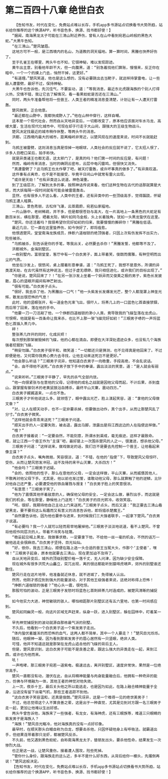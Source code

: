 # 第二百四十八章 绝世白衣
        【告知书友，时代在变化，免费站点难以长存，手机app多书源站点切换看书大势所趋，站长给你推荐的这个换源APP，听书音色多、换源、找书都好使！】
       “据闻，南海黑龙太子可能在三清山附近养伤，曾有人在山中看到宛若山岭般的黑色大蛇。”大黑牛告知。
       “在三清山。”楚风皱眉。
       这地方可不一般，是江西境内的名山，为道教的洞天福地。算一算时间，黑螣也快养好伤了。
       至于孔雀王在哪里，两头牛也不知，它很神秘，难以发现踪迹。
       黄牛出主意，别看他年龄不大，但一向腹黑，道：“别急着找他们算账，慢慢来，反正你在暗中，一个一个的摸上门去，悄然干掉，这更好。”
       “有道理。”楚风笑道，他也是这么想的，没有必要跳出去当靶子，就这样持掌雷电，让一些敌人遭雷劈，最好不过，保持神秘。
       大黑牛也告诉他，先沉住气，不要妄动，道：“等我消息，最近东北虎跟海族的个别人打得火热，交情不错，我让它去了解情况，看一看黑蛟蛇是否还在三清山。”
       同时，两头牛准备帮他将一些兽王、人类王者的精准消息查清楚，计划让有一人遭天打雷轰。
       楚风微笑，正合他意。
       “最近都在山野中，我都快成野人了。”他在山林中穿行，这样自嘲。
       这本是一个现代社会，然而自从天地异变后，一切都改变了，原本他应该面对车水马龙、高楼大厦，生活在现代化城市中，可现在却于行走于大山间，跟强大的王级生物战斗。
       楚风决定找最近的城市稍作休整，等两头牛的消息。
       洪都，江西境内最大的城市，距离梅岭非常近，以楚风现在的速度来说，时间不长就能赶到。
       乌鸦王被雷劈，这则消息当真是惊掉一地眼球，人类社会的反应就不说了，它太招人恨了，许多人目瞪口呆后，拍手称快。
       就是异类诸王也都无语，这太邪门了，是真的吗？他们第一时间的反应是，有问题！
       然而，梅岭传来消息，当时的确阴云密布，云层中电闪雷鸣，但很快又消失。
       “真遭雷劈了？这乌鸦王也太作孽了吧，被天打雷轰，或许坏事真的做多了。”有异类叹道。
       这件事有点离奇，也不是不能接受，毕竟平日间山中就常有雷火出现。
       “或许是天劫！”也有异类这么说道，神色凝重。
       到了王级层次，了解到太多的事，按照神话传说来看，他们这种生物在古代的话那就算是大妖，而大妖每隔一段时间就有可能会被雷霆轰击。
       显然，也有很多人不这么看，人类中的王者，还有异类中的一些顶级高手，觉得蹊跷，怀疑乌鸦王遭人暗算。
       三清山，景色秀丽，古松伴飞瀑，云蒸霞蔚，宛若仙家福地。
       一片山脉中，老树稀疏，并不多，但是都很苍劲与高大，在一片高地上一条黑色的大蛇足有数百米长，横在那里，晒着太阳，鳞片如同乌金般，头上长着独角，犹如一头黑龙蛰伏在这里。
       “楚风，你还活着吗？我很希望你完好如初的归来，我要慢慢的撕碎你！”黑螣在低语。
       最近几日，它一直在这里蛰养伤，如今快好了，即将痊愈。
       他恨透楚风，堂堂南海龙族成员，挣断六道枷锁的绝顶强者，只因上次有伤发挥不出实力，险些被杀。
       “乌鸦被杀，别告诉是你的手笔，等我出关，必然要去杀你！”黑螣发誓，他都等不及了。
       洪都城外，金海别墅区。
       一栋别墅内，富丽堂皇，客厅中有一个白衣男子，面上带着笑，俊朗而儒雅，有种空明而出尘的气质。
       他坐在沙发上，很悠闲，桌上摆着形意拳谱，道：“乌鸦王死了，我想不是意外，所谓的异类渡天劫，在古代虽然有这种说法，但过于虚无缥缈，我只相信进化，或许我们的目标出现了。”
       “你是说，楚风回来了？！”在另一张沙发上坐着一个妖异而又俊美之极的男子，紫色长发披散，眉心的竖眼开阖间有神芒射出。
       “很有可能。”白衣男子点头。
       “很好，我去杀了他，为黑螣出一口气！”他一头紫发长发爆发光芒，整个人都笼罩上神圣光辉，散发出很恐怖的气息！
       此时，他的竖眼张开，有一道金色光束飞出，很吓人，将茶几上的一口蓝色匕首直接禁锢，而后带了回来，落在他的手中。
       “他要一刀一刀活剐了他，一个挣断四道枷锁的渺小人类，竟导致我的飞碟坠落在龙虎山，可恨啊，他就是有一百条命让我来杀，也比不上那一架飞碟完好如初！”三眼男子哧的一声将蓝色匕首插入茶几中。
       砰！
       整张茶几炸开的同时，化成灰烬！
       每次想到那架被毁掉的飞碟，他的心都在滴血，即便在大洋深处遗迹众多，也没有几个海族强者挖掘到飞碟。
       “稍安勿躁。”白衣男子很平和，微笑道：“一切都还只是猜测，也不见得真是他回来了。不过即便是他，又何需你我费心费力去寻找，让他主动来送死岂不是更好。”
       “他会那么听话？”三眼男子诧异，他知道白衣男子一向稳重，手段高绝，不会乱说话。
       “会，由不得他不送死。”白衣男子放下手中的拳谱，露出淡淡的笑意，道：“是人就会有弱点。”
       “说来听听。”三眼男子平静了，早先的杀气全部内敛。
       “他一向很紧张与在意他的父母，记得他的成名之战就是因他父母而起，不计后果，杀到盘山，跟掌握有御剑术的老黄鼠狼浴血搏杀，最终平山灭寨，震动四方。”
       白衣男子娓娓道来，一点也不急。
       三眼男子才听他说这么多，就领悟了，眼中露出光芒，脸上漾起笑容，道：“拿他的父母做文章？”
       “对，让人在顺天动手，也不一定非要杀掉，但要做出动作，真个出手，从而让那楚风乱了分寸。”白衣男子微笑。
       “这样他就会乖乖来送死？”三眼男子问道。
       “顺天出手的人一定要失败，被击退，露出马脚，泄露出是将江西这边的人在指使这样做。”
       “哦？”
       白衣男子接着说：“一定要自然，不能刻意，所谓水到渠成，毫无痕迹，这样才最致命。嗯，就让江西一个兽王作为‘主谋’吧，最好是上一次围杀楚风的人之一，很激进，想杀他父母。”
       三眼男子问道：“这样说来，做戏做足的话，我们岂不是要去先控制一个兽王，让他看起来像主谋？”
       白衣男子点头，嘴角微翘，笑容很淡，道：“不错，在他的‘指使’下，导致楚风父母惊吓、受伤，从而让楚风怒发冲冠，迫不及待的来平山灭寨，大杀四方！”
       “他会吗？”三眼男子迟疑。
       “会的，依照他的性子，那么在意他的父母，一定会这样做，平山灭寨，从而威慑其他人，不敢再对他父母下手。尤其是，他以前也发过誓，谁敢动他父母，那么就算触了他的逆鳞，比针对他自己还严重，必要遭受他的铁血屠戮与报复！”白衣男子脸上的笑意很浓。
       “有意思！”三眼男子笑了。
       “他为了震慑其他怀着敌意的人，确保他父母的安全，一定会这么做，暴烈出手，而这就是我们的机会，等在那里，静候他上门送死！”白衣男子的目光转冷，收敛笑容。
       “呵，很好，我期待他自己主动上门来送死。”三眼男子点头，而后又道：“我正要去三清山看望黑龙，要不要将这么有趣而又有意义的消息告诉他，即将猎杀楚魔王。”
       “自然要告诉他，因为他也要参与进来，到时候我们三大强者联手，一起拿下楚风。”白衣男子说道。
       “有必要吗？我一个人就可以轻而易举地屠掉他。”三眼男子淡淡地说道，看不上楚风，不曾将他视作同层次的人，带着不冷笑与轻蔑。
       “稳妥起见喊上黑龙，我做事求稳，一定要拿下他，不给他一丝一毫的机会，不然的话万一被他逃走会很麻烦。”白衣男子坚持，目光灿灿。
       “好，依你，我去三清山，顺便在路上选一头合适的兽王当冤大头，作那个‘主使者’，嘿嘿！”三眼男子起身，原本他就要去三清山，现在更加迫不及待了。
       自从天地异变后，城外的顶级别墅价格一落千丈，无人问津，因为缺少安全保障。
       现在城外有很多洪荒大山矗立，突兀出现，离的很远都能听到猿啼虎啸声，郊外的别墅谁还敢住。
       楚风行走在这片地带，他准备就近休息，就不进城了，免得被人认出。
       然而，他刚才感应到到强大的能量波动，对于其他王级强者来说，这绝对称得上恐怖！
       “挣断六道枷锁的强者？”他心头一震，很吃惊。
       那股可怕的波动，正是三眼男子发怒时将蓝色匕首刺碎茶几时造成的，被楚风清晰的捕捉到。
       如今他实力大进，神觉敏锐的骇人，哪怕相距那片别墅区还有五六里地，也第一时间感应到。
       楚风如同幽灵一般，向这片区域无声赶来，纵身一跃，进入别墅区，躲在园林中，盯着某一地。
       早先神觉捕捉到的波动就源自那栋最气派的别墅。
       不久后，他看到一个白衣男子送一个紫发男子走出。
       “体内蛰伏着雄浑的而恐怖的血气，这两人都不简单，其中一个人要走？！”楚风目光烁烁。
       随后，他眼神一凝，因为看到那紫发男子的眉心居然有一只竖眼，绝非人类。
       可惜，他并不知道这就是那架在龙虎山追击他的飞碟的背后主人。
       但是，楚风意识到，这白衣男子可能不是良善之辈，跟这么强大的异类走在一起，来到江西，或许也为他而来。
       吼！
       一声咆哮，那三眼男子宛若一道紫电，极速远去，离开别墅区，速度非常快，果然是一位绝世高手。
       楚风一直都没有动，潜伏在此，自从将精神能量与肉身能量融合后，他拥有一种奇异的能力，仿佛与环境融为一体，其他王者的神觉对他失效。
       上一次，夜杀十王，最后关头他之所以能逃走，也是因为如此，在路上融合精神能量于全身，沿途没有留下丝毫气机，那些王者追踪不到他。
       “这白衣男子笑容温和，还真是俊朗。”楚风讶异，这是一个难得一见的绝世美男子！
       不过，他总觉得这个人不算良善之辈，这是出于一种直觉，尤其是见到对方跟一名三眼男子走一起，更加让他难以生出好感。
       两头牛曾告诉他，海族来了一些强者，有龙女，有海神虎，还有三眼族等，难道三只眼睛的紫发男子是海族人？
       “海族！”楚风目光略冷，他对海族真的没有一点好印象。
       最早时，在顺天那头白鳗自称为白龙，想要击杀他，只因怀疑他身上有呼吸法，就霸道出手，但结果连带着那只龙虾，都被楚风反杀。
       不久前，他又遇到黑色蛟蛇，自称南海黑龙太子，替朋友出头，要杀他性命，结果发生一次惨烈大战。
       也正是这一战，让楚风重伤，接着遭人围攻，险些死掉。
       “管你什么身份，跟海族走的这么近，多半不是什么好东西，从背后给你一榔头，先撂倒再说！”楚风这般决定。
       【告知书友，时代在变化，免费站点难以长存，手机app多书源站点切换看书大势所趋，站长给你推荐的这个换源APP，听书音色多、换源、找书都好使！】